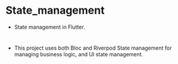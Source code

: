 # State_management

- State management in Flutter.
#
- This project uses both Bloc and Riverpod State management for managing business logic, and UI state management.
#

